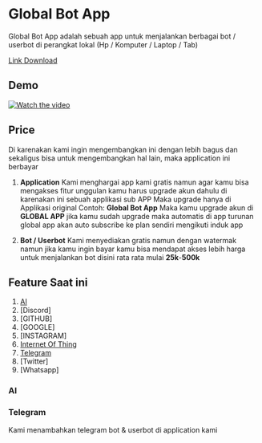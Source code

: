 # Global Bot App

Global Bot App adalah sebuah app untuk menjalankan berbagai bot / userbot di perangkat lokal (Hp / Komputer / Laptop / Tab)
 
[Link Download](https://github.com/globalcorporation/global_bot_app/releases/tag/latest)


## Demo

[![Watch the video](https://img.youtube.com/vi/RFTVdYC5PeM/maxresdefault.jpg)](https://www.youtube.com/watch?v=RFTVdYC5PeM)

## Price

Di karenakan kami ingin mengembangkan ini dengan lebih bagus dan sekaligus bisa untuk mengembangkan hal lain, maka application ini berbayar

1. **Application**
   Kami menghargai app kami gratis namun agar kamu bisa mengakses fitur unggulan kamu harus upgrade akun dahulu di karenakan ini sebuah applikasi sub APP Maka upgrade hanya di Applikasi original 
   Contoh:
   **Global Bot App** Maka kamu upgrade akun di **GLOBAL APP** jika kamu sudah upgrade maka automatis di app turunan global app akan auto subscribe ke plan sendiri mengikuti induk app

2. **Bot / Userbot**
   Kami menyediakan gratis namun dengan watermak namun jika kamu ingin bayar kamu bisa mendapat akses lebih harga untuk menjalankan bot disini rata rata mulai **25k**-**500k**



## Feature Saat ini

1. [AI](#ai)
2. [Discord]
3. [GITHUB]
4. [GOOGLE]
5. [INSTAGRAM]
6. [Internet Of Thing]()
7. [Telegram](#telegram)
8. [Twitter]
9. [Whatsapp]


### AI


### Telegram

Kami menambahkan telegram bot & userbot di application kami


